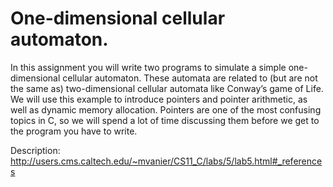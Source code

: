#  One-dimensional cellular automaton.
In this assignment you will write two programs to simulate a simple one-dimensional cellular automaton.
These automata are related to (but are not the same as) two-dimensional cellular automata like Conway’s game of Life. We will use this example to introduce pointers and pointer arithmetic, as well as dynamic memory allocation. Pointers are one of the most confusing topics in C, so we will spend a lot of time discussing them before we get to the program you have to write.

Description: http://users.cms.caltech.edu/~mvanier/CS11_C/labs/5/lab5.html#_references